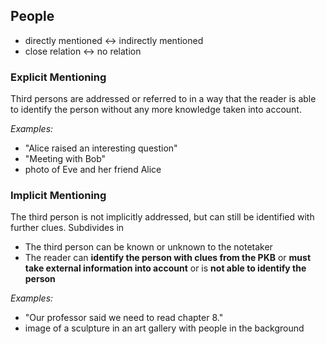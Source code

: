 ## People
- directly mentioned ↔ indirectly mentioned
- close relation ↔ no relation

### Explicit Mentioning
Third persons are addressed or referred to in a way that the reader is able to identify the person without any more knowledge taken into account.

*Examples:*
- "Alice raised an interesting question"
- "Meeting with Bob"
- photo of Eve and her friend Alice

### Implicit Mentioning
The third person is not implicitly addressed, but can still be identified with further clues. Subdivides in 

- The third person can be known or unknown to the notetaker
- The reader can **identify the person with clues from the PKB** or **must take external information into account** or is **not able to identify the person**

*Examples:*
- "Our professor said we need to read chapter 8."
- image of a sculpture in an art gallery with people in the background
